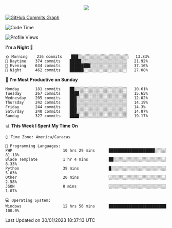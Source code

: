 <p align="center">
  <a href="http://www.github.com/thevacs">
    <img src="https://github-readme-streak-stats.herokuapp.com/?user=thevacs&stroke=ffffff&background=1c1917&ring=0891b2&fire=0891b2&currStreakNum=ffffff&currStreakLabel=0891b2&sideNums=ffffff&sideLabels=ffffff&dates=ffffff&hide_border=true" />
  </a>
  
  <a href="http://www.github.com/thevacs"><img src="https://github-readme-activity-graph.cyclic.app/graph?username=thevacs&bg_color=000000&color=ffffff&line=ff0000&point=ebebeb&area=true&hide_border=true" alt="GitHub Commits Graph" /></a>
  
</p>

<!--START_SECTION:waka-->
![Code Time](http://img.shields.io/badge/Code%20Time-1%2C086%20hrs%2027%20mins-blue)

![Profile Views](http://img.shields.io/badge/Profile%20Views-0-blue)

**I'm a Night 🦉** 

```text
🌞 Morning    236 commits    ███░░░░░░░░░░░░░░░░░░░░░░   13.83% 
🌆 Daytime    374 commits    █████░░░░░░░░░░░░░░░░░░░░   21.92% 
🌃 Evening    634 commits    █████████░░░░░░░░░░░░░░░░   37.16% 
🌙 Night      462 commits    ██████░░░░░░░░░░░░░░░░░░░   27.08%

```
📅 **I'm Most Productive on Sunday** 

```text
Monday       181 commits    ██░░░░░░░░░░░░░░░░░░░░░░░   10.61% 
Tuesday      267 commits    ████░░░░░░░░░░░░░░░░░░░░░   15.65% 
Wednesday    205 commits    ███░░░░░░░░░░░░░░░░░░░░░░   12.02% 
Thursday     242 commits    ███░░░░░░░░░░░░░░░░░░░░░░   14.19% 
Friday       244 commits    ███░░░░░░░░░░░░░░░░░░░░░░   14.3% 
Saturday     240 commits    ███░░░░░░░░░░░░░░░░░░░░░░   14.07% 
Sunday       327 commits    ████░░░░░░░░░░░░░░░░░░░░░   19.17%

```


📊 **This Week I Spent My Time On** 

```text
⌚︎ Time Zone: America/Caracas

💬 Programming Languages: 
PHP                      10 hrs 29 mins      ████████████████████░░░░░   81.18% 
Blade Template           1 hr 4 mins         ██░░░░░░░░░░░░░░░░░░░░░░░   8.33% 
Python                   39 mins             █░░░░░░░░░░░░░░░░░░░░░░░░   5.03% 
Other                    20 mins             ░░░░░░░░░░░░░░░░░░░░░░░░░   2.58% 
JSON                     8 mins              ░░░░░░░░░░░░░░░░░░░░░░░░░   1.07%

💻 Operating System: 
Windows                  12 hrs 56 mins      █████████████████████████   100.0%

```


 Last Updated on 30/01/2023 18:37:13 UTC
<!--END_SECTION:waka-->
